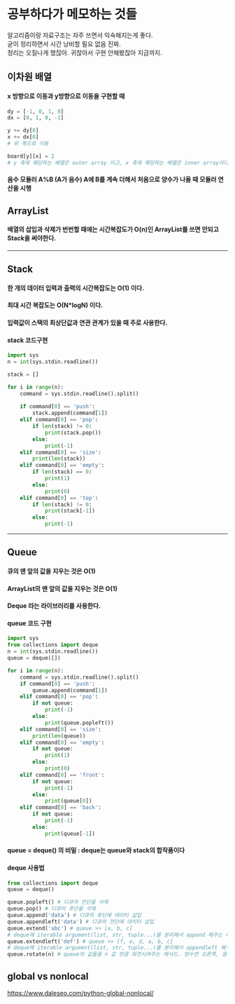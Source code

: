 
# 공부하다가 메모하는 것들
알고리즘이랑 자료구조는 자주 쓰면서 익숙해지는게 좋다. <br>
굳이 정리하면서 시간 낭비할 필요 없음 진짜. <br>
정리는 오질나게 했잖아. 귀찮아서 구현 안해봤잖아 지금까지. <br>

## 이차원 배열
#### x 방향으로 이동과 y방향으로 이동을 구현할 때
```python
dy = [-1, 0, 1, 0]
dx = [0, 1, 0, -1]

y += dy[0]
x += dx[0] 
# 위 쪽으로 이동

board[y][x] = 2
# y 축에 해당하는 배열은 outer array 이고, x 축에 해당하는 배열은 inner array이다!!!
```
#### 음수 모듈러 A%B (A가 음수) A에 B를 계속 더해서 처음으로 양수가 나올 때 모듈러 연산을 시행

## ArrayList
#### 배열의 삽입과 삭제가 번번할 때에는 시간복잡도가 O(n)인 ArrayList를 쓰면 안되고 Stack을 써야한다.

---

## Stack
#### 한 개의 데이터 입력과 출력의 시간복잡도는 O(1) 이다.
#### 최대 시간 복잡도는 O(N*logN) 이다.
#### 입력값이 스택의 최상단값과 연관 관계가 있을 때 주로 사용한다.

#### stack 코드구현
```python
import sys
n = int(sys.stdin.readline())

stack = []

for i in range(n):
    command = sys.stdin.readline().split()
    
    if command[0] == 'push':
        stack.append(command[1])
    elif command[0] == 'pop':
        if len(stack) != 0:
            print(stack.pop())
        else:
            print(-1)
    elif command[0] == 'size':
        print(len(stack))
    elif command[0] == 'empty':
        if len(stack) == 0:
            print(1)
        else:
            print(0)
    elif command[0] == 'top':
        if len(stack) != 0:
            print(stack[-1])
        else:
            print(-1)
```


---

## Queue

#### 큐의 맨 앞의 값을 지우는 것은 O(1) 
#### ArrayList의 맨 앞의 값을 지우는 것은 O(1)
#### Deque 라는 라이브러리를 사용한다.
#### queue 코드 구현
```python
import sys
from collections import deque
n = int(sys.stdin.readline())
queue = deque([])

for i in range(n):
    command = sys.stdin.readline().split()
    if command[0] == 'push':
        queue.append(command[1])
    elif command[0] == 'pop':
        if not queue:
            print(-1)
        else:
            print(queue.popleft())
    elif command[0] == 'size':
        print(len(queue))
    elif command[0] == 'empty':
        if not queue:
            print(1)
        else:
            print(0)
    elif command[0] == 'front':
        if not queue:
            print(-1)
        else:
            print(queue[0])
    elif command[0] == 'back':
        if not queue:
            print(-1)
        else:
            print(queue[-1])

```

#### queue = deque() 의 비밀 : deque는 queue와 stack의 합작품이다
#### deque 사용법
```python
from collections import deque
queue = deque()

queue.popleft() # 디큐의 전단을 삭제
queue.pop() # 디큐의 후단을 삭제
queue.append('data') # 디큐의 후단에 데이터 삽입
queue.appendleft('data') # 디큐의 전단에 데이터 삽입
queue.extend('abc') # queue >> [a, b, c]
# deque에 iterable argument(list, str, tuple...)를 분리해서 append 해주는 메서드.
queue.extendleft('def') # queue >> [f, e, d, a, b, c]
# deque에 iterable argument(list, str, tuple...)를 분리해서 appendleft 해주는 메서드.
queue.rotate(n) # queue의 값들을 n 값 만큼 회전시켜주는 메서드. 양수면 오른쪽, 음수면 왼쪽으로 회전
```

## global vs nonlocal
https://www.daleseo.com/python-global-nonlocal/
